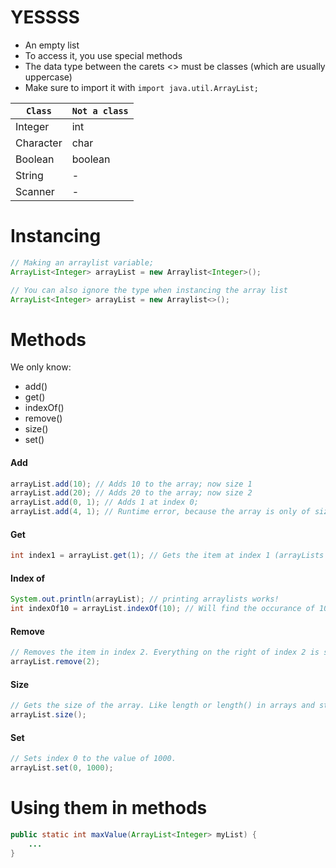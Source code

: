 # YESSSS
- An empty list
- To access it, you use special methods
- The data type between the carets <> must be classes (which are usually uppercase)
- Make sure to import it with `import java.util.ArrayList;`

| `Class`   | `Not a class` |
| --------- | ------------- |
| Integer   | int           |
| Character | char          |
| Boolean   | boolean       |
| String    | -             |
| Scanner   | -             |

# Instancing
```java
// Making an arraylist variable;
ArrayList<Integer> arrayList = new Arraylist<Integer>();

// You can also ignore the type when instancing the array list
ArrayList<Integer> arrayList = new Arraylist<>();
```

# Methods
We only know:
- add()
- get()
- indexOf()
- remove()
- size()
- set()
#### Add
```java
arrayList.add(10); // Adds 10 to the array; now size 1
arrayList.add(20); // Adds 20 to the array; now size 2
arrayList.add(0, 1); // Adds 1 at index 0;
arrayList.add(4, 1); // Runtime error, because the array is only of size 3; it's biggest index is 2 and adding another element could at most be index 3. 
```
#### Get
```java
int index1 = arrayList.get(1); // Gets the item at index 1 (arrayLists are also indexed from 0 onwards);
```
#### Index of
```java
System.out.println(arrayList); // printing arraylists works!
int indexOf10 = arrayList.indexOf(10); // Will find the occurance of 10 in array lists
```
#### Remove
```java
// Removes the item in index 2. Everything on the right of index 2 is shifted
arrayList.remove(2);
```
#### Size
```java
// Gets the size of the array. Like length or length() in arrays and strings.
arrayList.size();
```

#### Set
```java
// Sets index 0 to the value of 1000.
arrayList.set(0, 1000);
```

# Using them in methods
```java
public static int maxValue(ArrayList<Integer> myList) {
	...
}
```
